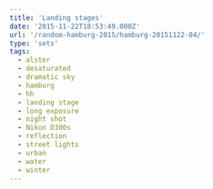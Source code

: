 ```yaml
---
title: 'Landing stages'
date: '2015-11-22T18:53:49.000Z'
url: '/random-hamburg-2015/hamburg-20151122-04/'
type: 'sets'
tags:
  - alster
  - desaturated
  - dramatic sky
  - hamburg
  - hh
  - landing stage
  - long exposure
  - night shot
  - Nikon D300s
  - reflection
  - street lights
  - urban
  - water
  - winter
---
```

